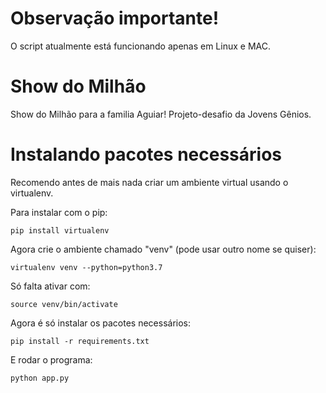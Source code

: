 # Observação importante!
O script atualmente está funcionando apenas em Linux e MAC.

# Show do Milhão

Show do Milhão para a familia Aguiar! Projeto-desafio da Jovens Gênios.


# Instalando pacotes necessários

Recomendo antes de mais nada criar um ambiente virtual usando o virtualenv.

Para instalar com o pip:
```
pip install virtualenv
```

Agora crie o ambiente chamado "venv" (pode usar outro nome se quiser):
```
virtualenv venv --python=python3.7
```
Só falta ativar com:
```
source venv/bin/activate
```

Agora é só instalar os pacotes necessários:
```
pip install -r requirements.txt
```

E rodar o programa:
```
python app.py
```
